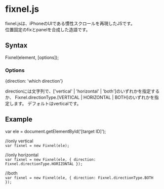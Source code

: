 # fixnel.js

fixnel.jsは、iPhoneのUIである慣性スクロールを再現したJSです。  
位置固定のfixとpanelを合成した造語です。  

## Syntax
Fixnel(element, [options]);

### Options
{direction: 'which direction'}

directionには文字列で、['vertical' | 'horizontal' | 'both']のいずれかを指定するか、
Fixnel.directionType.[VERTICAL | HORIZONTAL | BOTH]のいずれかを指定します。
デフォルトはverticalです。

## Example
var ele = document.getElementById('[target ID]');

//only vertical  
`var fixnel = new Fixnel(ele);`

//only horizontal  
`var fixnel = new Fixnel(ele, {
    direction: Fixnel.directionType.HORIZONTAL
});`

//both  
`var fixnel = new Fixnel(ele, {
    direction: Fixnel.directionType.BOTH
});`
